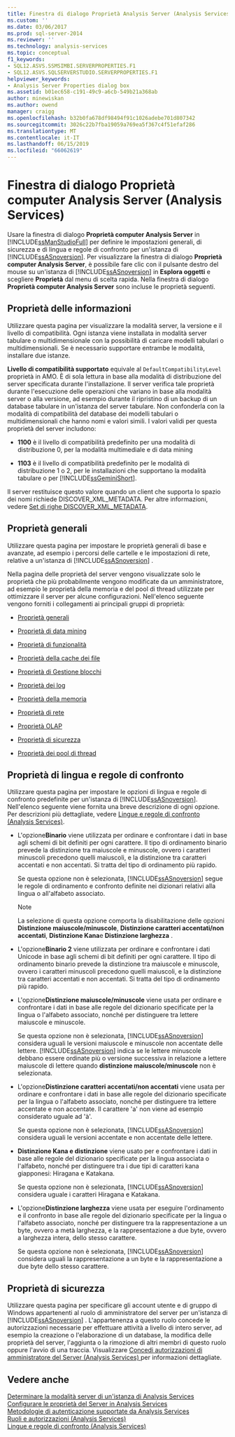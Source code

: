 ```yaml
---
title: Finestra di dialogo Proprietà Analysis Server (Analysis Services) | Microsoft Docs
ms.custom: ''
ms.date: 03/06/2017
ms.prod: sql-server-2014
ms.reviewer: ''
ms.technology: analysis-services
ms.topic: conceptual
f1_keywords:
- SQL12.ASVS.SSMSIMBI.SERVERPROPERTIES.F1
- SQL12.ASVS.SQLSERVERSTUDIO.SERVERPROPERTIES.F1
helpviewer_keywords:
- Analysis Server Properties dialog box
ms.assetid: b01ec658-c191-49c9-a6cb-549b21a368ab
author: minewiskan
ms.author: owend
manager: craigg
ms.openlocfilehash: b32b0fa678df98494f91c1026adebe701d807342
ms.sourcegitcommit: 3026c22b7fba19059a769ea5f367c4f51efaf286
ms.translationtype: MT
ms.contentlocale: it-IT
ms.lasthandoff: 06/15/2019
ms.locfileid: "66062619"
---
```

# <a name="analysis-server-properties-dialog-box-analysis-services"></a>Finestra di dialogo Proprietà computer Analysis Server (Analysis Services)
  Usare la finestra di dialogo **Proprietà computer Analysis Server** in [!INCLUDE[ssManStudioFull](../includes/ssmanstudiofull-md.md)] per definire le impostazioni generali, di sicurezza e di lingua e regole di confronto per un'istanza di [!INCLUDE[ssASnoversion](../includes/ssasnoversion-md.md)]. Per visualizzare la finestra di dialogo **Proprietà computer Analysis Server**, è possibile fare clic con il pulsante destro del mouse su un'istanza di [!INCLUDE[ssASnoversion](../includes/ssasnoversion-md.md)] in **Esplora oggetti** e scegliere **Proprietà** dal menu di scelta rapida. Nella finestra di dialogo **Proprietà computer Analysis Server** sono incluse le proprietà seguenti.  
  
## <a name="information-properties"></a>Proprietà delle informazioni  
 Utilizzare questa pagina per visualizzare la modalità server, la versione e il livello di compatibilità. Ogni istanza viene installata in modalità server tabulare o multidimensionale con la possibilità di caricare modelli tabulari o multidimensionali. Se è necessario supportare entrambe le modalità, installare due istanze.  
  
 **Livello di compatibilità supportato** equivale al `DefaultCompatibilityLevel` proprietà in AMO. È di sola lettura in base alla modalità di distribuzione del server specificata durante l'installazione. Il server verifica tale proprietà durante l'esecuzione delle operazioni che variano in base alla modalità server o alla versione, ad esempio durante il ripristino di un backup di un database tabulare in un'istanza del server tabulare. Non confonderla con la modalità di compatibilità del database dei modelli tabulari o multidimensionali che hanno nomi e valori simili. I valori validi per questa proprietà del server includono:  
  
-   **1100** è il livello di compatibilità predefinito per una modalità di distribuzione 0, per la modalità multimediale e di data mining  
  
-   **1103** è il livello di compatibilità predefinito per le modalità di distribuzione 1 o 2, per le installazioni che supportano la modalità tabulare o per [!INCLUDE[ssGeminiShort](../includes/ssgeminishort-md.md)].  
  
 Il server restituisce questo valore quando un client che supporta lo spazio dei nomi richiede DISCOVER_XML_METADATA. Per altre informazioni, vedere [Set di righe DISCOVER_XML_METADATA](https://docs.microsoft.com/bi-reference/schema-rowsets/xml/discover-xml-metadata-rowset).  
  
## <a name="general-properties"></a>Proprietà generali  
 Utilizzare questa pagina per impostare le proprietà generali di base e avanzate, ad esempio i percorsi delle cartelle e le impostazioni di rete, relative a un'istanza di [!INCLUDE[ssASnoversion](../includes/ssasnoversion-md.md)] .  
  
 Nella pagina delle proprietà del server vengono visualizzate solo le proprietà che più probabilmente vengono modificate da un amministratore, ad esempio le proprietà della memoria e del pool di thread utilizzate per ottimizzare il server per alcune configurazioni. Nell'elenco seguente vengono forniti i collegamenti ai principali gruppi di proprietà:  
  
-   [Proprietà generali](server-properties/general-properties.md)  
  
-   [Proprietà di data mining](server-properties/data-mining-properties.md)  
  
-   [Proprietà di funzionalità](server-properties/feature-properties.md)  
  
-   [Proprietà della cache dei file](server-properties/filestore-properties.md)  
  
-   [Proprietà di Gestione blocchi](server-properties/lock-manager-properties.md)  
  
-   [Proprietà dei log](server-properties/log-properties.md)  
  
-   [Proprietà della memoria](server-properties/memory-properties.md)  
  
-   [Proprietà di rete](server-properties/network-properties.md)  
  
-   [Proprietà OLAP](server-properties/olap-properties.md)  
  
-   [Proprietà di sicurezza](server-properties/security-properties.md)  
  
-   [Proprietà dei pool di thread](server-properties/thread-pool-properties.md)  
  
## <a name="language-collation-properties"></a>Proprietà di lingua e regole di confronto  
 Utilizzare questa pagina per impostare le opzioni di lingua e regole di confronto predefinite per un'istanza di [!INCLUDE[ssASnoversion](../includes/ssasnoversion-md.md)]. Nell'elenco seguente viene fornita una breve descrizione di ogni opzione. Per descrizioni più dettagliate, vedere [Lingue e regole di confronto &#40;Analysis Services&#41;](languages-and-collations-analysis-services.md).  
  
-   L'opzione**Binario** viene utilizzata per ordinare e confrontare i dati in base agli schemi di bit definiti per ogni carattere. Il tipo di ordinamento binario prevede la distinzione tra maiuscole e minuscole, ovvero i caratteri minuscoli precedono quelli maiuscoli, e la distinzione tra caratteri accentati e non accentati. Si tratta del tipo di ordinamento più rapido.  
  
     Se questa opzione non è selezionata, [!INCLUDE[ssASnoversion](../includes/ssasnoversion-md.md)] segue le regole di ordinamento e confronto definite nei dizionari relativi alla lingua o all'alfabeto associato.  
  
    > [!NOTE]  
    >  La selezione di questa opzione comporta la disabilitazione delle opzioni **Distinzione maiuscole/minuscole**, **Distinzione caratteri accentati/non accentati**, **Distinzione Kana**e **Distinzione larghezza** .  
  
-   L'opzione**Binario 2** viene utilizzata per ordinare e confrontare i dati Unicode in base agli schemi di bit definiti per ogni carattere. Il tipo di ordinamento binario prevede la distinzione tra maiuscole e minuscole, ovvero i caratteri minuscoli precedono quelli maiuscoli, e la distinzione tra caratteri accentati e non accentati. Si tratta del tipo di ordinamento più rapido.  
  
-   L'opzione**Distinzione maiuscole/minuscole** viene usata per ordinare e confrontare i dati in base alle regole del dizionario specificate per la lingua o l'alfabeto associato, nonché per distinguere tra lettere maiuscole e minuscole.  
  
     Se questa opzione non è selezionata, [!INCLUDE[ssASnoversion](../includes/ssasnoversion-md.md)] considera uguali le versioni maiuscole e minuscole non accentate delle lettere. [!INCLUDE[ssASnoversion](../includes/ssasnoversion-md.md)] indica se le lettere minuscole debbano essere ordinate più o versione successiva in relazione a lettere maiuscole di lettere quando **distinzione maiuscole/minuscole** non è selezionata.  
  
-   L'opzione**Distinzione caratteri accentati/non accentati** viene usata per ordinare e confrontare i dati in base alle regole del dizionario specificate per la lingua o l'alfabeto associato, nonché per distinguere tra lettere accentate e non accentate. Il carattere 'a' non viene ad esempio considerato uguale ad 'à'.  
  
     Se questa opzione non è selezionata, [!INCLUDE[ssASnoversion](../includes/ssasnoversion-md.md)] considera uguali le versioni accentate e non accentate delle lettere.  
  
-   **Distinzione Kana e distinzione** viene usato per e confrontare i dati in base alle regole del dizionario specificate per la lingua associata o l'alfabeto, nonché per distinguere tra i due tipi di caratteri kana giapponesi: Hiragana e Katakana.  
  
     Se questa opzione non è selezionata, [!INCLUDE[ssASnoversion](../includes/ssasnoversion-md.md)] considera uguale i caratteri Hiragana e Katakana.  
  
-   L'opzione**Distinzione larghezza** viene usata per eseguire l'ordinamento e il confronto in base alle regole del dizionario specificate per la lingua o l'alfabeto associato, nonché per distinguere tra la rappresentazione a un byte, ovvero a metà larghezza, e la rappresentazione a due byte, ovvero a larghezza intera, dello stesso carattere.  
  
     Se questa opzione non è selezionata, [!INCLUDE[ssASnoversion](../includes/ssasnoversion-md.md)] considera uguali la rappresentazione a un byte e la rappresentazione a due byte dello stesso carattere.  
  
## <a name="security-properties"></a>Proprietà di sicurezza  
 Utilizzare questa pagina per specificare gli account utente e di gruppo di Windows appartenenti al ruolo di amministratore del server per un'istanza di [!INCLUDE[ssASnoversion](../includes/ssasnoversion-md.md)] . L'appartenenza a questo ruolo concede le autorizzazioni necessarie per effettuare attività a livello di intero server, ad esempio la creazione o l'elaborazione di un database, la modifica delle proprietà del server, l'aggiunta o la rimozione di altri membri di questo ruolo oppure l'avvio di una traccia. Visualizzare [Concedi autorizzazioni di amministratore del Server &#40;Analysis Services&#41; ](instances/grant-server-admin-rights-to-an-analysis-services-instance.md) per informazioni dettagliate.  
  
## <a name="see-also"></a>Vedere anche  
 [Determinare la modalità server di un'istanza di Analysis Services](instances/determine-the-server-mode-of-an-analysis-services-instance.md)   
 [Configurare le proprietà del Server in Analysis Services](server-properties/server-properties-in-analysis-services.md)   
 [Metodologie di autenticazione supportate da Analysis Services](instances/authentication-methodologies-supported-by-analysis-services.md)   
 [Ruoli e autorizzazioni &#40;Analysis Services&#41;](multidimensional-models/roles-and-permissions-analysis-services.md)   
 [Lingue e regole di confronto &#40;Analysis Services&#41;](languages-and-collations-analysis-services.md)  
  
  
